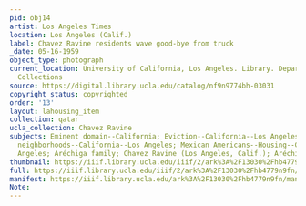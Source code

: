 ```yaml
---
pid: obj14
artist: Los Angeles Times
location: Los Angeles (Calif.)
label: Chavez Ravine residents wave good-bye from truck
_date: 05-16-1959
object_type: photograph
current_location: University of California, Los Angeles. Library. Department of Special
  Collections
source: https://digital.library.ucla.edu/catalog/nf9n9774bh-03031
copyright_status: copyrighted
order: '13'
layout: lahousing_item
collection: qatar
ucla_collection: Chavez Ravine
subjects: Eminent domain--California; Eviction--California--Los Angeles; Mexican American
  neighborhoods--California--Los Angeles; Mexican Americans--Housing--California--Los
  Angeles; Aréchiga family; Chavez Ravine (Los Angeles, Calif.); Aréchiga Family
thumbnail: https://iiif.library.ucla.edu/iiif/2/ark%3A%2F13030%2Fhb4779n9fn/full/250,/0/default.jpg
full: https://iiif.library.ucla.edu/iiif/2/ark%3A%2F13030%2Fhb4779n9fn/full/full/0/default.jpg
manifest: https://iiif.library.ucla.edu/ark%3A%2F13030%2Fhb4779n9fn/manifest
Note: 
---
```

